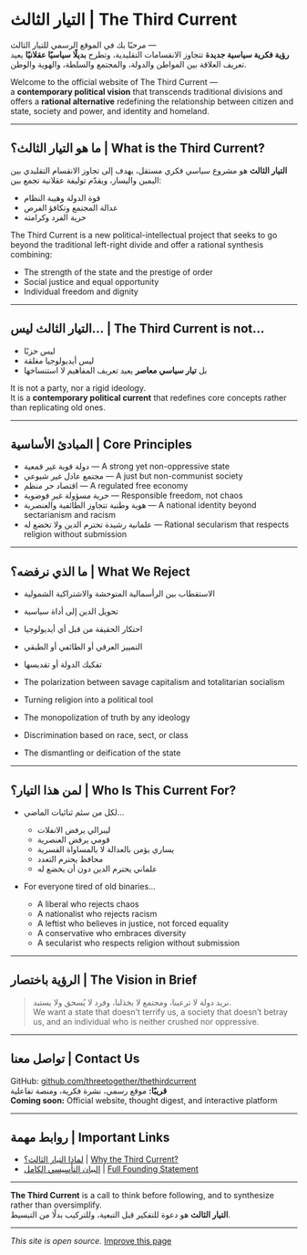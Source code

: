 # التيار الثالث | The Third Current

مرحبًا بك في الموقع الرسمي للتيار الثالث —  
**رؤية فكرية سياسية جديدة** تتجاوز الانقسامات التقليدية، وتطرح **بديلًا سياسيًا عقلانيًا** يعيد تعريف العلاقة بين المواطن والدولة، والمجتمع والسلطة، والهوية والوطن.

Welcome to the official website of The Third Current —  
a **contemporary political vision** that transcends traditional divisions and offers a **rational alternative** redefining the relationship between citizen and state, society and power, and identity and homeland.

---

## ما هو التيار الثالث؟ | What is the Third Current?

**التيار الثالث** هو مشروع سياسي فكري مستقل، يهدف إلى تجاوز الانقسام التقليدي بين اليمين واليسار، ويقدّم توليفة عقلانية تجمع بين:

- قوة الدولة وهيبة النظام  
- عدالة المجتمع وتكافؤ الفرص  
- حرية الفرد وكرامته  

The Third Current is a new political-intellectual project that seeks to go beyond the traditional left-right divide and offer a rational synthesis combining:

- The strength of the state and the prestige of order  
- Social justice and equal opportunity  
- Individual freedom and dignity

---

## التيار الثالث ليس... | The Third Current is not...

- ليس حزبًا  
- ليس أيديولوجيا مغلقة  
- بل **تيار سياسي معاصر** يعيد تعريف المفاهيم لا استنساخها

It is not a party, nor a rigid ideology.  
It is a **contemporary political current** that redefines core concepts rather than replicating old ones.

---

## المبادئ الأساسية | Core Principles

- دولة قوية غير قمعية — A strong yet non-oppressive state  
- مجتمع عادل غير شيوعي — A just but non-communist society  
- اقتصاد حر منظم — A regulated free economy  
- حرية مسؤولة غير فوضوية — Responsible freedom, not chaos  
- هوية وطنية تتجاوز الطائفية والعنصرية — A national identity beyond sectarianism and racism  
- علمانية رشيدة تحترم الدين ولا تخضع له — Rational secularism that respects religion without submission  

---

## ما الذي نرفضه؟ | What We Reject

- الاستقطاب بين الرأسمالية المتوحشة والاشتراكية الشمولية  
- تحويل الدين إلى أداة سياسية  
- احتكار الحقيقة من قبل أي أيديولوجيا  
- التمييز العرقي أو الطائفي أو الطبقي  
- تفكيك الدولة أو تقديسها

- The polarization between savage capitalism and totalitarian socialism  
- Turning religion into a political tool  
- The monopolization of truth by any ideology  
- Discrimination based on race, sect, or class  
- The dismantling or deification of the state

---

## لمن هذا التيار؟ | Who Is This Current For?

- لكل من سئم ثنائيات الماضي...  
  - ليبرالي يرفض الانفلات  
  - قومي يرفض العنصرية  
  - يساري يؤمن بالعدالة لا بالمساواة القسرية  
  - محافظ يحترم التعدد  
  - علماني يحترم الدين دون أن يخضع له  

- For everyone tired of old binaries...  
  - A liberal who rejects chaos  
  - A nationalist who rejects racism  
  - A leftist who believes in justice, not forced equality  
  - A conservative who embraces diversity  
  - A secularist who respects religion without submission

---

## الرؤية باختصار | The Vision in Brief

> نريد دولة لا ترعبنا، ومجتمع لا يخذلنا، وفرد لا يُسحق ولا يستبد.  
> We want a state that doesn’t terrify us, a society that doesn’t betray us, and an individual who is neither crushed nor oppressive.

---

## تواصل معنا | Contact Us

GitHub: [github.com/threetogether/thethirdcurrent](https://github.com/threetogether/thethirdcurrent)  
**قريبًا:** موقع رسمي، نشرة فكرية، ومنصة تفاعلية  
**Coming soon:** Official website, thought digest, and interactive platform

---

## روابط مهمة | Important Links

- [لماذا التيار الثالث؟](https://threetogether.github.io/thethirdcurrent/why.html) | [Why the Third Current?](https://threetogether.github.io/thethirdcurrent/why.html)  
- [البيان التأسيسي الكامل](https://threetogether.github.io/thethirdcurrent/statement.html) | [Full Founding Statement](https://threetogether.github.io/thethirdcurrent/statement.html)

---

**The Third Current** is a call to think before following, and to synthesize rather than oversimplify.  
**التيار الثالث** هو دعوة للتفكير قبل التبعية، وللتركيب بدلًا من التبسيط.

---

*This site is open source.* [Improve this page](https://github.com/threetogether/thethirdcurrent/edit/main/index.md)

